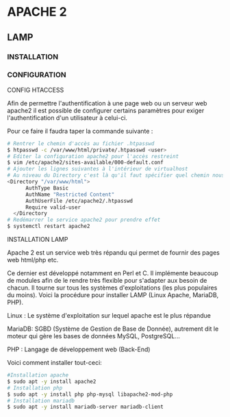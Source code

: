 # 					APACHE 2



## LAMP

### INSTALLATION

### CONFIGURATION

CONFIG HTACCESS



Afin de permettre l'authentification à une page web ou un serveur web apache2 il est possible de configurer certains paramètres pour exiger l'authentification d'un utilisateur à celui-ci. 

Pour ce faire il faudra taper la commande suivante : 

```bash
# Rentrer le chemin d'accès au fichier .htpasswd 
$ htpasswd -c /var/www/html/private/.htpasswd <user>
# Editer la configuration apache2 pour l'accès restreint
$ vim /etc/apache2/sites-available/000-default.conf
# Ajouter les lignes suivantes à l'intérieur de virtualhost
# Au niveau du Directory c'est là qu'il faut spécifier quel chemin nous souhaitons restreindre
<Directory "/var/www/html">
      AuthType Basic
      AuthName "Restricted Content"
      AuthUserFile /etc/apache2/.htpasswd
      Require valid-user
  </Directory
# Redémarrer le service apache2 pour prendre effet
$ systemctl restart apache2
```

INSTALLATION LAMP

Apache 2 est un service web très répandu qui permet de fournir des pages web html/php etc.

Ce dernier est développé notamment en Perl et C. Il implémente beaucoup de modules afin de le rendre très flexible pour s'adapter aux besoin de chacun. Il tourne sur tous les systèmes d'exploitations (les plus populaires du moins). Voici la procédure pour installer LAMP (Linux Apache, MariaDB, PHP).

Linux : Le système d'exploitation sur lequel apache est le plus répandue

MariaDB: SGBD (Système de Gestion de Base de Donnée), autrement dit le moteur qui gère les bases de données MySQL, PostgreSQL...

PHP : Langage de développement web (Back-End)

Voici comment installer tout-ceci:

```bash
#Installation apache
$ sudo apt -y install apache2
# Installation php
$ sudo apt -y install php php-mysql libapache2-mod-php 
# Installation mariadb
$ sudo apt -y install mariadb-server mariadb-client
```

